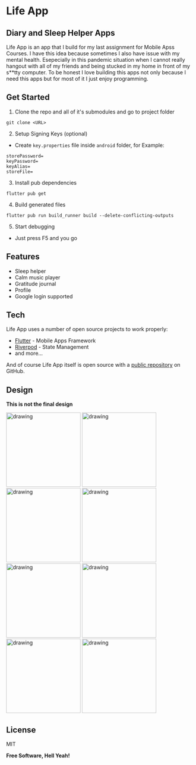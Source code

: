 # Life App
## Diary and Sleep Helper Apps

Life App is an app that I build for my last assignment for Mobile Apss Courses. I have this idea because sometimes I also 
have issue with my mental health. Esepecially in this pandemic situation when I cannot really hangout with 
all of my friends and being stucked in my home in front of my s**tty computer. To be honest I love building this apps not only because I need this apps but for most of it I just enjoy programming.

## Get Started
1. Clone the repo and all of it's submodules and go to project folder
```
git clone <URL>
```
2. Setup Signing Keys (optional)
 - Create `key.properties` file inside `android` folder, for Example:
```properties
storePassword=
keyPassword=
keyAlias=
storeFile=
```

3. Install pub dependencies
```console
flutter pub get
```

4. Build generated files
```console
flutter pub run build_runner build --delete-conflicting-outputs
```

5. Start debugging
- Just press F5 and you go

## Features

- Sleep helper
- Calm music player
- Gratitude journal
- Profile
- Google login supported

## Tech

Life App uses a number of open source projects to work properly:


- [Flutter](https://flutter.dev/) - Mobile Apps Framework
- [Riverpod](https://pub.dev/packages/riverpod) - State Management
- and more...

And of course Life App itself is open source with a [public repository](https://github.com/annurdien/life_app)
 on GitHub.


## Design

**This is not the final design**

<p float="left">
<img src="https://cdn.discordapp.com/attachments/900022715321311256/900022900529197106/Splash_Screen.png" alt="drawing" width="200"/>
<img src="https://cdn.discordapp.com/attachments/900022715321311256/900022958121177088/Onboarding.png" alt="drawing" width="200"/>
<img src="https://cdn.discordapp.com/attachments/900022715321311256/900023062550937610/Login.png" alt="drawing" width="200"/>
<img src="https://cdn.discordapp.com/attachments/900022715321311256/900023130532220969/Exercise.png" alt="drawing" width="200"/>
<img src="https://cdn.discordapp.com/attachments/900022715321311256/900023197376860271/Player.png" alt="drawing" width="200"/>
<img src="https://cdn.discordapp.com/attachments/900022715321311259/918408223097253898/unknown.png" alt="drawing" width="200"/>
<img src="https://cdn.discordapp.com/attachments/900022715321311259/918408264130121748/unknown.png" alt="drawing" width="200"/>
<img src="https://cdn.discordapp.com/attachments/900022715321311259/918409086939316284/unknown.png" alt="drawing" width="200"/>
</p>

## License

MIT

**Free Software, Hell Yeah!**